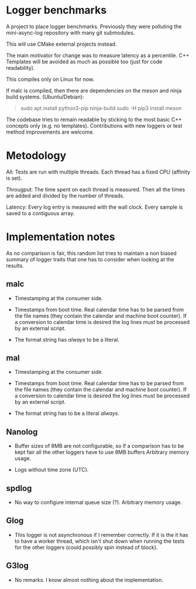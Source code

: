 Logger benchmarks
=================

A project to place logger benchmarks. Previously they were polluting the
mini-async-log repository with many git submodules.

This will use CMake external projects instead.

The main motivator for change was to measure latency as a percentile. C++
Templates will be avoided as much as possible too (just for code readability).

This compiles only on Linux for now.

If malc is compiled, then there are dependencies on the meson and ninja build
systems. (Ubuntu/Debian):

> sudo apt install python3-pip ninja-build
> sudo -H pip3 install meson

The codebase tries to remain readable by sticking to the most basic C++ concepts
only (e.g. no templates). Contributions with new loggers or test method
improvements are welcome.

Metodology
==========

All: Tests are run with multiple threads. Each thread has a fixed CPU (affinity
is set).

Througput: The time spent on each thread is measured. Then all the times are
added and divided by the number of threads.

Latency: Every log entry is measured with the wall clock. Every sample is saved
to a contiguous array.

Implementation notes
====================

As no comparison is fair, this random list tries to maintain a non biased
summary of logger traits that one has to consider when looking at the results.

malc
----

* Timestamping at the consumer side.

* Timestamps from boot time. Real calendar time has to be parsed from the file
  names (they contain the calendar and machine boot counter). If a conversion
  to calendar time is desired the log lines must be processed by an external
  script.

* The format string has _always_ to be a literal.

mal
---

* Timestamping at the consumer side.

* Timestamps from boot time. Real calendar time has to be parsed from the file
  names (they contain the calendar and machine boot counter). If a conversion
  to calendar time is desired the log lines must be processed by an external
  script.

* The format string has to be a literal _always_.

Nanolog
-------

* Buffer sizes of 8MB are not configurable, so if a comparison has to be kept
  fair all the other loggers have to use 8MB buffers Arbitrary memory usage.

* Logs without time zone (UTC).

spdlog
------

* No way to configure internal queue size (?). Arbitrary memory usage.

Glog
----

* This logger is not asynchronous if I remember correctly. If it is the it has
  to have a worker thread, which isn't shut down when running the tests for the
  other loggers (could possibly spin instead of block).

G3log
-----

* No remarks. I know almost nothing about the implementation.
